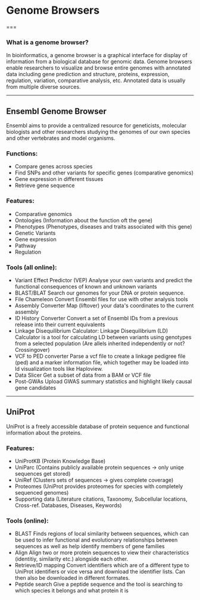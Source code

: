 # Genome Browsers
===

### What is a genome browser?
In bioinformatics, a genome browser is a graphical interface for display of information from a biological database for genomic data. Genome browsers enable researchers to visualize and browse entire genomes with annotated data including gene prediction and structure, proteins, expression, regulation, variation, comparative analysis, etc. Annotated data is usually from multiple diverse sources.

---
## Ensembl Genome Browser 
Ensembl aims to provide a centralized resource for geneticists, molecular biologists and other researchers studying the genomes of our own species and other vertebrates and model organisms. 

### Functions:
* Compare genes across species
* Find SNPs and other variants for specific genes (comparative genomics)
* Gene expression in different tissues
* Retrieve gene sequence

### Features:
* Comparative genomics
*	Ontologies (Information about the function oft the gene)
* Phenotypes (Phenotypes, diseases and traits associated with this gene)
* Genetic Variants
* Gene expression
* Pathway
* Regulation

### Tools (all online):
* Variant Effect Predictor (VEP)
  Analyse your own variants and predict the functional consequences of known and unknown variants
* BLAST/BLAT
  Search our genomes for your DNA or protein sequence.
* File Chameleon
  Convert Ensembl files for use with other analysis tools
* Assembly Converter
  Map (liftover) your data's coordinates to the current assembly
* ID History Converter
  Convert a set of Ensembl IDs from a previous release into their current equivalents
*	Linkage Disequilibrium Calculator:
  Linkage Disequilibrium (LD) Calculator is a tool for calculating LD between variants using genotypes from a  selected population (Are allels inherited independently or not? Crossingover)
* VCF to PED converter
  Parse a vcf file to create a linkage pedigree file (ped) and a marker information file, which together may be loaded into ld visualization tools like Haploview.
*	Data Slicer
  Get a subset of data from a BAM or VCF file
*	Post-GWAs
  Upload GWAS summary statistics and highlight likely causal gene candidates

---
## UniProt
UniProt is a freely accessible database of protein sequence and functional information about the proteins.

### Features:
*	UniProtKB (Protein Knowledge Base)
*	UniParc (Contains publicly available protein sequences → only uniqe sequences get stored)
*	UniRef (Clusters sets of sequences → gives complete coverage)
*	Proteomes (UniProt provides proteomes for species with completely sequenced genomes)
*	Supporting data (Literature citations, Taxonomy, Subcellular locations, Cross-ref. Databases, Diseases, Keywords)

### Tools (online):
*	BLAST
  Finds regions of local similarity between sequences, which can be used to infer functional and evolutionary relationships between sequences as well as help identify members of gene families
*	Align
  Align two or more protein sequences to view their characteristics (identitiy, similarity etc.) alongside each other.
*	Retrieve/ID mapping
  Convert identifiers which are of a different type to UniProt identifiers or vice versa and download the identifier lists. Can then also be downloaded in different formates.
*	Peptide search
  Give a peptide sequence and the tool is searching to which species it belongs and what protein it is
